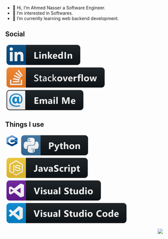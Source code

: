 - 👋 Hi, I’m Ahmed Nasser a Software Engineer.
- 👀 I’m interested in Softwares.
- 🌱 I’m currently learning web backend development.

<!---
Ahmed-nd/Ahmed-nd is a ✨ special ✨ repository because its `README.md` (this file) appears on your GitHub profile.
You can click the Preview link to take a look at your changes.
--->

## Social
<p align="left">
  <a href="https://www.linkedin.com/in/zanid-haytam">
    <img src="Resources/social/linkedin.svg" alt="Linkedin" style="vertical-align:top; margin:4px">
  </a>
  <a href="https://stackoverflow.com/users/17925044/ahmed-nasser">
    <img src="Resources/social/stackoverflow.svg" alt="Linkedin" style="vertical-align:top; margin:4px">
  </a>
  <a href="mailto: ahmed.n.abdeltwab@gmail.com">
    <img src="Resources/social/email_me.svg" alt="Linkedin" style="vertical-align:top; margin:4px">
  </a>  
</p>

## Things I use
<p align="left">
  <img src="Resources/dev/languages/cpp.svg" alt="cpp" style="vertical-align:top; margin:4px; width:35px; height:35px">
<!--   <img src="Resources/dev/languages/java.svg" alt="Java" style="vertical-align:top; margin:4px"> -->
  <img src="Resources/dev/languages/python.svg" alt="Python" style="vertical-align:top; margin:4px">
  <img src="Resources/dev/languages/js.svg" alt="Javascript" style="vertical-align:top; margin:4px">
  <img src="Resources/dev/tools/visualstudio.svg" alt="Visual Studio" style="vertical-align:top; margin:4px">
  <img src="Resources/dev/tools/visualstudio_code.svg" alt="Visual Studio Code" style="vertical-align:top; margin:4px">
<!--   <img src="Resources/dev/tools/jetbrains_intellij.svg" alt="Intellij" style="vertical-align:top; margin:4px"> -->
<!--   <img src="Resources/dev/tools/docker.svg" alt="Docker" style="vertical-align:top; margin:4px"> -->
</p>

<p align="right">
  <img src="https://estruyf-github.azurewebsites.net/api/VisitorHit?user=Ahmed-nd&countColorcountColor&countColor=%237B1E7A">
</p>
